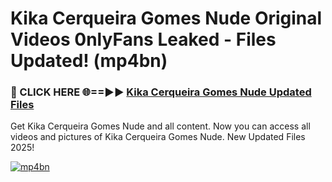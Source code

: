 # Kika Cerqueira Gomes Nude Original Videos 0nlyFans Leaked - Files Updated! (mp4bn)

<h3>🔴 CLICK HERE 🌐==►► <a href="https://tinyurl.com/5h6xmrr3" rel="nofollow">Kika Cerqueira Gomes Nude Updated Files</a></h3>

Get Kika Cerqueira Gomes Nude and all content. Now you can access all videos and pictures of Kika Cerqueira Gomes Nude. New Updated Files 2025!

[![mp4bn](https://i.imgur.com/KVD873Z.gif)](https://tinyurl.com/5h6xmrr3)
